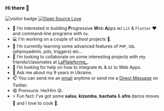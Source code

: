 ### Hi there 👋
![visitor badge](https://visitor-badge.glitch.me/badge?page_id=abraham-ukachi.abraham-ukachi&left_color=brown&right_color=black) 
[![Open Source Love](https://badges.frapsoft.com/os/v1/open-source.svg?v=103)](https://github.com/ellerbrock/open-source-badges/)


- 👀 I’m interested in building **P**rogressive **W**eb **A**pps w/ `Lit` & `Flutter` ♥️ and command-line programs with `Go`.
- 💻 I'm working on a couple of school projects 🏫.
- 🌱 I’m currently learning some advanced features of `PHP`, `SQL` (phpmyadmin, pdo, triggers) etc...
- 👯 I’m looking to collaborate on some interesting projects with my friends/classmates at [LaPlateforme_](https://laplateforme.io).
- 🤔 I’m looking for help on how to integrate `ML` & `AI` to Web Apps.
- 💬 Ask me about my 9 years in Ukraine.
- 📫 You can send me an [email](abraham.ukachi@laplateforme.io) anytime or send me a [Direct Message](https://twitter.com/abrahamukachi) on Twitter.
- 😄 Pronouns: He/Him 😜.
- ⚡ Fun fact: I've got some **salsa**, **kizomba**, **bachata** & **afro** dance moves 🕺 and I love to cook 🍕.


